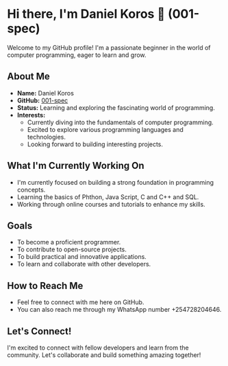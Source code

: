 # Hi there, I'm Daniel Koros 👋 (001-spec)

Welcome to my GitHub profile! I'm a passionate beginner in the world of computer programming, eager to learn and grow.

## About Me

* **Name:** Daniel Koros
* **GitHub:** [001-spec](https://github.com/001-spec)
* **Status:** Learning and exploring the fascinating world of programming.
* **Interests:**
    * Currently diving into the fundamentals of computer programming.
    * Excited to explore various programming languages and technologies.
    * Looking forward to building interesting projects.

## What I'm Currently Working On

* I'm currently focused on building a strong foundation in programming concepts.
* Learning the basics of Phthon, Java Script, C and C++ and SQL.
* Working through online courses and tutorials to enhance my skills.

## Goals

* To become a proficient programmer.
* To contribute to open-source projects.
* To build practical and innovative applications.
* To learn and collaborate with other developers.

## How to Reach Me

* Feel free to connect with me here on GitHub.
* You can also reach me through my WhatsApp number +254728204646.

## Let's Connect!

I'm excited to connect with fellow developers and learn from the community. Let's collaborate and build something amazing together!
